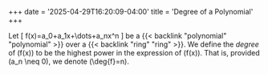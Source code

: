 +++
date = '2025-04-29T16:20:09-04:00'
title = 'Degree of a Polynomial'
+++

Let
\[
f(x)=a_0+a_1x+\dots+a_nx^n
\]
be a {{< backlink "polynomial" "polynomial" >}} over a
{{< backlink "ring" "ring" >}}. We define the _degree_ of \(f(x)\) to
be the highest power in the expression of \(f(x)\). That is, provided
\(a_n \neq 0\), we denote \(\deg{f}=n\).
